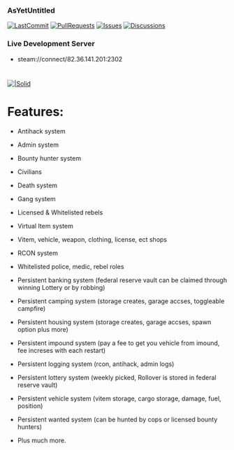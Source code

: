 
### AsYetUntitled

[![LastCommit](https://img.shields.io/github/last-commit/Ni1kko/Framework.svg?style=plastic)](https://github.com/Ni1kko/FrameworkV2/commits) 
[![PullRequests](https://img.shields.io/github/issues-pr/ExtremoDevTeam/Framework.svg?style=plastic)](https://github.com/Ni1kko/FrameworkV2/pulls) 
[![Issues](https://img.shields.io/github/issues/Ni1kko/Framework)](https://github.com/Ni1kko/FrameworkV2/issues)
[![Discussions](https://img.shields.io/github/discussions/Ni1kko/Framework)](https://github.com/Ni1kko/FrameworkV2/discussions)

### Live Development Server
  - steam://connect/82.36.141.201:2302
# 

[![|Solid](https://i.imgur.com/gGC2TNF.png)](https://github.com/Ni1kko/FrameworkV2/)

# Features:
  - Antihack system
  - Admin system
  - Bounty hunter system
  - Civilians
  - Death system
  - Gang system
  - Licensed & Whitelisted rebels
  - Virtual Item system
  - Vitem, vehicle, weapon, clothing, license, ect shops
  - RCON system
  - Whitelisted police, medic, rebel roles
  - Persistent banking system (federal reserve vault can be claimed through winning Lottery or by robbing)
  - Persistent camping system (storage creates, garage accses, toggleable campfire)
  - Persistent housing system (storage creates, garage accses, spawn option plus more)
  - Persistent impound system (pay a fee to get you vehicle from imound, fee increses with each restart)
  - Persistent logging system (rcon, antihack, admin logs)
  - Persistent lottery system (weekly picked, Rollover is stored in federal reserve vault)
  - Persistent vehicle system (vitem storage, cargo storage, damage, fuel, position)
  - Persistent wanted system (can be hunted by cops or licensed bounty hunters)
  
  - Plus much more.
